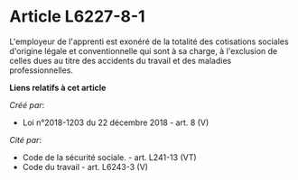 # Article L6227-8-1

L'employeur de l'apprenti est exonéré de la totalité des cotisations sociales d'origine légale et conventionnelle qui sont à
sa charge, à l'exclusion de celles dues au titre des accidents du travail et des maladies professionnelles.

**Liens relatifs à cet article**

_Créé par_:

  - Loi n°2018-1203 du 22 décembre 2018 - art. 8 (V)

_Cité par_:

  - Code de la sécurité sociale. - art. L241-13 (VT)
  - Code du travail - art. L6243-3 (V)
